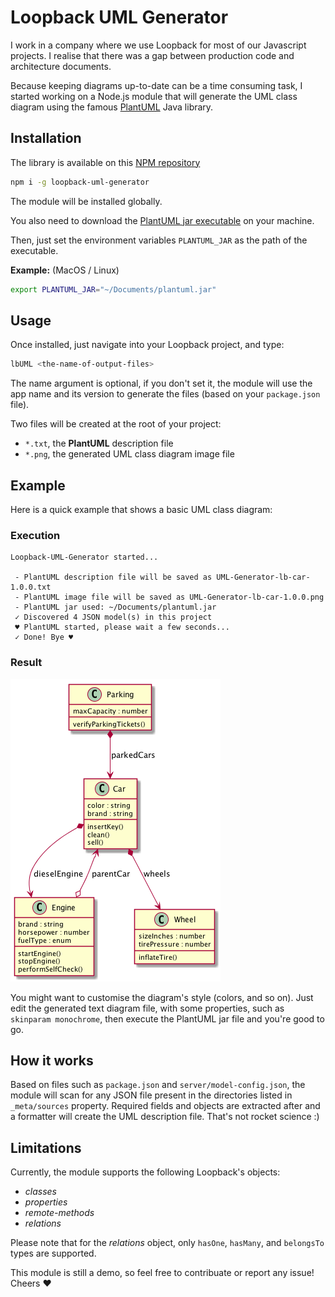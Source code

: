 # Loopback UML Generator

I work in a company where we use Loopback for most of our Javascript projects. I realise that there was a gap between production code and architecture documents.

Because keeping diagrams up-to-date can be a time consuming task, I started working on a Node.js module that will generate the UML class diagram using the famous [PlantUML](http://plantuml.com/class-diagram) Java library.

## Installation

The library is available on this [NPM repository](https://www.npmjs.com/package/loopback-uml-generator)

```bash
npm i -g loopback-uml-generator
```

The module will be installed globally.

You also need to download the [PlantUML jar executable](http://sourceforge.net/projects/plantuml/files/plantuml.jar/download) on your machine. 

Then, just set the environment variables `PLANTUML_JAR` as the path of the executable.

**Example:** (MacOS / Linux)

```bash
export PLANTUML_JAR="~/Documents/plantuml.jar"
```

## Usage

Once installed, just navigate into your Loopback project, and type:

```bash
lbUML <the-name-of-output-files>
```

The name argument is optional, if you don't set it, the module will use the app name and its version to generate the files (based on your `package.json` file).

Two files will be created at the root of your project:
- `*.txt`, the **PlantUML** description file
- `*.png`, the generated UML class diagram image file

## Example

Here is a quick example that shows a basic UML class diagram:

### Execution

```
Loopback-UML-Generator started...

 - PlantUML description file will be saved as UML-Generator-lb-car-1.0.0.txt
 - PlantUML image file will be saved as UML-Generator-lb-car-1.0.0.png
 - PlantUML jar used: ~/Documents/plantuml.jar
 ✓ Discovered 4 JSON model(s) in this project
 ♥ PlantUML started, please wait a few seconds...
 ✓ Done! Bye ♥
```

### Result

![](res/preview.png)

You might want to customise the diagram's style (colors, and so on). Just edit the generated text diagram file, with some properties, such as `skinparam monochrome`, then execute the PlantUML jar file and you're good to go.

## How it works

Based on files such as `package.json` and `server/model-config.json`, the module will scan for any JSON file present in the directories listed in `_meta/sources` property. Required fields and objects are extracted after and a formatter will create the UML description file. That's not rocket science :)

## Limitations

Currently, the module supports the following Loopback's objects:
- *classes*
- *properties*
- *remote-methods*
- *relations*

Please note that for the *relations* object, only `hasOne`, `hasMany`, and `belongsTo` types are supported.

This module is still a demo, so feel free to contribuate or report any issue! Cheers ♥